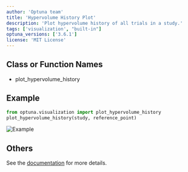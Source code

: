 ```yaml
---
author: 'Optuna team'
title: 'Hypervolume History Plot'
description: 'Plot hypervolume history of all trials in a study.'
tags: ['visualization', "built-in"]
optuna_versions: ['3.6.1']
license: 'MIT License'
---
```


## Class or Function Names
- plot_hypervolume_history

## Example
```python
from optuna.visualization import plot_hypervolume_history
plot_hypervolume_history(study, reference_point)
```

![Example](images/thumbnail.png "Example")

## Others
See the [documentation](https://optuna.readthedocs.io/en/stable/reference/visualization/generated/optuna.visualization.plot_hypervolume_history.html) for more details.
